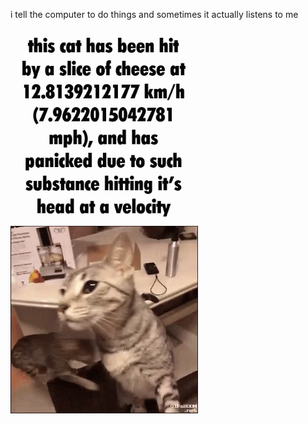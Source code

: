 i tell the computer to do things and sometimes it actually listens to me
<!--START_SECTION:update_image-->
<img src=https://raw.githubusercontent.com/sneakykestrel/sneakykestrel/main/.github/images/hit-by-cheese.gif height="" width="300" align=left alt=kitty />
<!--END_SECTION:update_image-->

